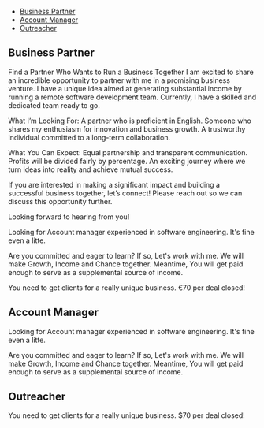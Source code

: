- [Business Partner](#business-partner)
- [Account Manager](#account-manager)
- [Outreacher](#outreacher)

## Business Partner
Find a Partner Who Wants to Run a Business Together
I am excited to share an incredible opportunity to partner with me in a promising business venture. I have a unique idea aimed at generating substantial income by running a remote software development team. Currently, I have a skilled and dedicated team ready to go.

What I’m Looking For:
A partner who is proficient in English.
Someone who shares my enthusiasm for innovation and business growth.
A trustworthy individual committed to a long-term collaboration.

What You Can Expect:
Equal partnership and transparent communication.
Profits will be divided fairly by percentage.
An exciting journey where we turn ideas into reality and achieve mutual success.

If you are interested in making a significant impact and building a successful business together, let’s connect! Please reach out so we can discuss this opportunity further.

Looking forward to hearing from you!

Looking for Account manager experienced in software engineering. It's fine even a litte.


Are you committed and eager to learn?
If so, Let's work with me. We will make Growth, Income and Chance  together.
Meantime, You will get paid enough to serve as a supplemental source of income.

You need to get clients for a really unique business. €70 per deal closed!

## Account Manager
Looking for Account manager experienced in software engineering. It's fine even a litte.

Are you committed and eager to learn?
If so, Let's work with me. We will make Growth, Income and Chance  together.
Meantime, You will get paid enough to serve as a supplemental source of income.

## Outreacher
You need to get clients for a really unique business. $70 per deal closed!